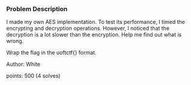 ### Problem Description
I made my own AES implementation. To test its performance, I timed the encrypting and decryption operations. However, I noticed that the decryption is a lot slower than the encryption. Help me find out what is wrong.

Wrap the flag in the uoftctf{} format.

Author: White

points: 500 (4 solves)
